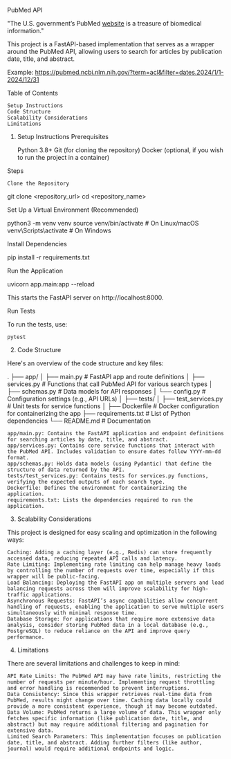 PubMed API

"The U.S. government’s PubMed [website](https://pubmed.ncbi.nlm.nih.gov) is a treasure of biomedical information."

This project is a FastAPI-based implementation that serves as a wrapper around the PubMed API, allowing users to search for articles by publication date, title, and abstract.

Example: https://pubmed.ncbi.nlm.nih.gov/?term=acl&filter=dates.2024/1/1-2024/12/31


Table of Contents

    Setup Instructions
    Code Structure
    Scalability Considerations
    Limitations

1. Setup Instructions
Prerequisites

    Python 3.8+
    Git (for cloning the repository)
    Docker (optional, if you wish to run the project in a container)

Steps

    Clone the Repository

git clone <repository_url>
cd <repository_name>

Set Up a Virtual Environment (Recommended)

python3 -m venv venv
source venv/bin/activate  # On Linux/macOS
venv\Scripts\activate     # On Windows

Install Dependencies

pip install -r requirements.txt

Run the Application

uvicorn app.main:app --reload

This starts the FastAPI server on http://localhost:8000.

Run Tests

To run the tests, use:

    pytest

2. Code Structure

Here's an overview of the code structure and key files:

.
├── app/
│   ├── main.py                # FastAPI app and route definitions
│   ├── services.py            # Functions that call PubMed API for various search types
│   ├── schemas.py             # Data models for API responses
│   └── config.py              # Configuration settings (e.g., API URLs)
│
├── tests/
│   ├── test_services.py       # Unit tests for service functions
│
├── Dockerfile                 # Docker configuration for containerizing the app
├── requirements.txt           # List of Python dependencies
└── README.md                  # Documentation

    app/main.py: Contains the FastAPI application and endpoint definitions for searching articles by date, title, and abstract.
    app/services.py: Contains core service functions that interact with the PubMed API. Includes validation to ensure dates follow YYYY-mm-dd format.
    app/schemas.py: Holds data models (using Pydantic) that define the structure of data returned by the API.
    tests/test_services.py: Contains tests for services.py functions, verifying the expected outputs of each search type.
    Dockerfile: Defines the environment for containerizing the application.
    requirements.txt: Lists the dependencies required to run the application.

3. Scalability Considerations

This project is designed for easy scaling and optimization in the following ways:

    Caching: Adding a caching layer (e.g., Redis) can store frequently accessed data, reducing repeated API calls and latency.
    Rate Limiting: Implementing rate limiting can help manage heavy loads by controlling the number of requests over time, especially if this wrapper will be public-facing.
    Load Balancing: Deploying the FastAPI app on multiple servers and load balancing requests across them will improve scalability for high-traffic applications.
    Asynchronous Requests: FastAPI’s async capabilities allow concurrent handling of requests, enabling the application to serve multiple users simultaneously with minimal response time.
    Database Storage: For applications that require more extensive data analysis, consider storing PubMed data in a local database (e.g., PostgreSQL) to reduce reliance on the API and improve query performance.

4. Limitations

There are several limitations and challenges to keep in mind:

    API Rate Limits: The PubMed API may have rate limits, restricting the number of requests per minute/hour. Implementing request throttling and error handling is recommended to prevent interruptions.
    Data Consistency: Since this wrapper retrieves real-time data from PubMed, results might change over time. Caching data locally could provide a more consistent experience, though it may become outdated.
    Data Volume: PubMed returns a large volume of data. This wrapper only fetches specific information (like publication date, title, and abstract) but may require additional filtering and pagination for extensive data.
    Limited Search Parameters: This implementation focuses on publication date, title, and abstract. Adding further filters (like author, journal) would require additional endpoints and logic.
